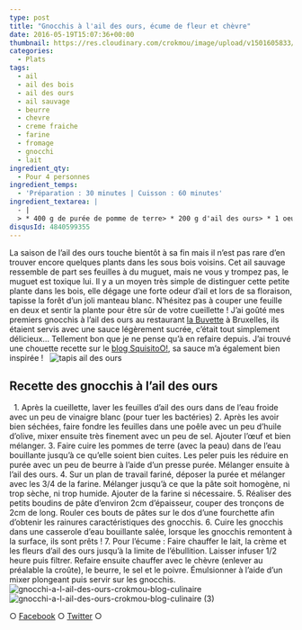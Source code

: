```yaml
---
type: post
title: "Gnocchis à l'ail des ours, écume de fleur et chèvre"
date: 2016-05-19T15:07:36+00:00
thumbnail: https://res.cloudinary.com/crokmou/image/upload/v1501605833/gnocchi-a-l-ail-des-ours-crokmou-blog-culinaire-1-73x110_z3mk4s.jpg
categories: 
  - Plats
tags: 
  - ail
  - ail des bois
  - ail des ours
  - ail sauvage
  - beurre
  - chevre
  - creme fraiche
  - farine
  - fromage
  - gnocchi
  - lait
ingredient_qty: 
  - Pour 4 personnes
ingredient_temps: 
  - 'Préparation : 30 minutes | Cuisson : 60 minutes'
ingredient_textarea: |
  - |
  > * 400 g de purée de pomme de terre> * 200 g d'ail des ours> * 1 oeuf> * ±200 g de farine> * 25 cl de lait entier> * 20 fleurs d'ail des ours> * 10 cl de crème fraîche> * 100 g de chèvre> * 20 g de beurre> * sel, poivre
disqusId: 4840599355
---
```


La saison de l’ail des ours touche bientôt à sa fin mais il n’est pas rare d’en trouver encore quelques plants dans les sous bois voisins. Cet ail sauvage ressemble de part ses feuilles à du muguet, mais ne vous y trompez pas, le muguet est toxique lui. Il y a un moyen très simple de distinguer cette petite plante dans les bois, elle dégage une forte odeur d’ail et lors de sa floraison, tapisse la forêt d’un joli manteau blanc. N’hésitez pas à couper une feuille en deux et sentir la plante pour être sûr de votre cueillette ! J’ai goûté mes premiers gnocchis à l’ail des ours au restaurant [la Buvette](http://www.la-buvette.be/) à Bruxelles, ils étaient servis avec une sauce légèrement sucrée, c’était tout simplement délicieux… Tellement bon que je ne pense qu’à en refaire depuis. J’ai trouvé une chouette recette sur le [blog SquisitoO!](http://squisitoo.blogspot.be/2011/04/gnocchi-lail-des-ours-et-ecume-de.html), sa sauce m’a également bien inspirée !   ![tapis ail des ours](https://res.cloudinary.com/crokmou/image/upload/v1501605564/2016-05-19-15-07-55_jxsbkn.jpg)  

## **Recette des gnocchis à l’ail des ours**

  1\. Après la cueillette, laver les feuilles d’ail des ours dans de l’eau froide avec un peu de vinaigre blanc (pour tuer les bactéries) 2\. Après les avoir bien séchées, faire fondre les feuilles dans une poêle avec un peu d’huile d’olive, mixer ensuite très finement avec un peu de sel. Ajouter l’œuf et bien mélanger. 3\. Faire cuire les pommes de terre (avec la peau) dans de l’eau bouillante jusqu’à ce qu’elle soient bien cuites. Les peler puis les réduire en purée avec un peu de beurre à l’aide d’un presse purée. Mélanger ensuite à l’ail des ours. 4\. Sur un plan de travail fariné, déposer la purée et mélanger avec les 3/4 de la farine. Mélanger jusqu’à ce que la pâte soit homogène, ni trop sèche, ni trop humide. Ajouter de la farine si nécessaire. 5\. Réaliser des petits boudins de pâte d’environ 2cm d’épaisseur, couper des tronçons de 2cm de long. Rouler ces bouts de pâtes sur le dos d’une fourchette afin d’obtenir les rainures caractéristiques des gnocchis. 6\. Cuire les gnocchis dans une casserole d’eau bouillante salée, lorsque les gnocchis remontent à la surface, ils sont prêts ! 7\. Pour l’écume : Faire chauffer le lait, la crème et les fleurs d’ail des ours jusqu’à la limite de l’ébullition. Laisser infuser 1/2 heure puis filtrer. Refaire ensuite chauffer avec le chèvre (enlever au préalable la croûte), le beurre, le sel et le poivre. Émulsionner à l’aide d’un mixer plongeant puis servir sur les gnocchis.   ![gnocchi-a-l-ail-des-ours-crokmou-blog-culinaire](https://res.cloudinary.com/crokmou/image/upload/v1501605835/gnocchi-a-l-ail-des-ours-crokmou-blog-culinaire_elzh3p.jpg)![gnocchi-a-l-ail-des-ours-crokmou-blog-culinaire (3)](https://res.cloudinary.com/crokmou/image/upload/v1501605835/gnocchi-a-l-ail-des-ours-crokmou-blog-culinaire-3_yjo1vl.jpg)  

○ [Facebook](https://www.facebook.com/crokmou.blog) ○ [Twitter](https://twitter.com/Crokmou) ○